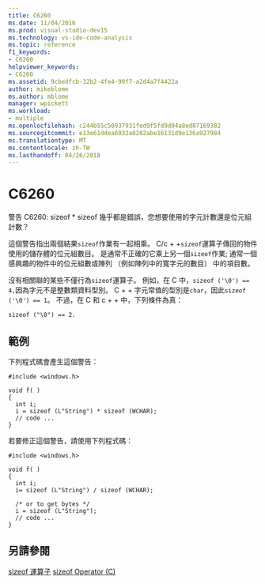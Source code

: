 ```yaml
---
title: C6260
ms.date: 11/04/2016
ms.prod: visual-studio-dev15
ms.technology: vs-ide-code-analysis
ms.topic: reference
f1_keywords:
- C6260
helpviewer_keywords:
- C6260
ms.assetid: 9cbedfcb-32b2-4fe4-99f7-a2d4a7f4422a
author: mikeblome
ms.author: mblome
manager: wpickett
ms.workload:
- multiple
ms.openlocfilehash: c244b55c50937931fed9f5fd9d04a8ed07169382
ms.sourcegitcommit: e13e61ddea6032a8282abe16131d9e136a927984
ms.translationtype: MT
ms.contentlocale: zh-TW
ms.lasthandoff: 04/26/2018
---
```

# <a name="c6260"></a>C6260
警告 C6260: sizeof * sizeof 幾乎都是錯誤，您想要使用的字元計數還是位元組計數？

 這個警告指出兩個結果`sizeof`作業有一起相乘。 C/c + +`sizeof`運算子傳回的物件使用的儲存體的位元組數目。 是通常不正確的它乘上另一個`sizeof`作業; 通常一個感興趣的物件中的位元組數或陣列 （例如陣列中的寬字元的數目） 中的項目數。

 沒有相關聯的某些不僅行為`sizeof`運算子。 例如，在 C 中，`sizeof ('\0') == 4,`因為字元不是整數類資料型別。 C + + 字元常值的型別是`char`，因此`sizeof ('\0') == 1`。 不過，在 C 和 c + + 中，下列條件為真：

```
sizeof ("\0") == 2.
```

## <a name="example"></a>範例
 下列程式碼會產生這個警告：

```
#include <windows.h>

void f( )
{
  int i;
  i = sizeof (L"String") * sizeof (WCHAR);
  // code ...
}
```

 若要修正這個警告，請使用下列程式碼：

```
#include <windows.h>

void f( )
{
  int i;
  i= sizeof (L"String") / sizeof (WCHAR);

  /* or to get bytes */
  i = sizeof (L"String");
  // code ...
}
```

## <a name="see-also"></a>另請參閱
 [sizeof 運算子](/cpp/cpp/sizeof-operator) [sizeof Operator (C)](/cpp/c-language/sizeof-operator-c)